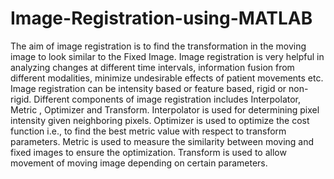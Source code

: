 # Image-Registration-using-MATLAB

The aim of image registration is to find the transformation in the moving image to look similar to the Fixed Image. Image registration is very helpful in analyzing changes at different time intervals, information fusion from different modalities, minimize undesirable effects of patient movements etc. Image registration can be intensity based or feature based, rigid or non-rigid.
Different components of image registration includes Interpolator, Metric , Optimizer and Transform. Interpolator is used for determining pixel intensity given neighboring pixels.  Optimizer is used to optimize the cost function i.e., to find the best metric value with respect to transform parameters.  Metric is used to measure the similarity between moving and fixed images to ensure the optimization. Transform is used to allow movement of moving image depending on certain parameters.
